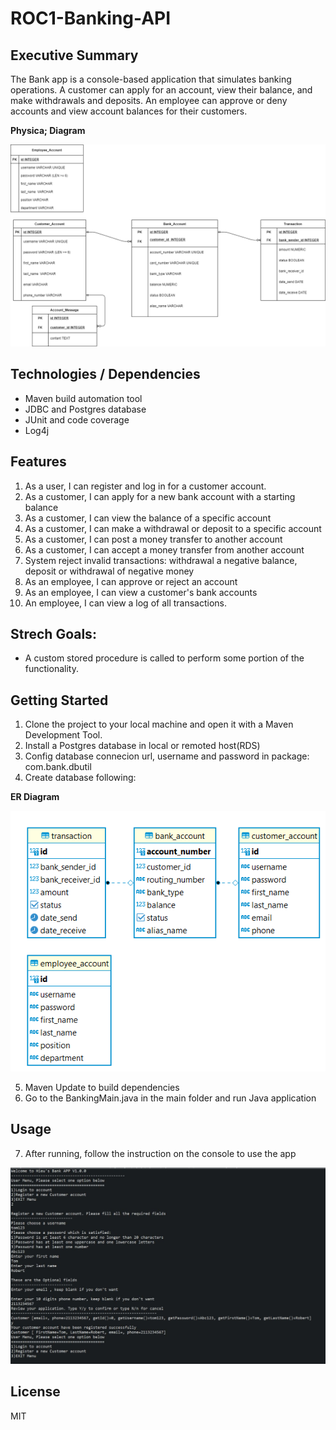 # ROC1-Banking-API

## Executive Summary

The Bank app is a console-based application that simulates banking operations. A customer can apply for an account, view their balance, and make withdrawals and deposits. An employee can approve or deny accounts and view account balances for their customers.

**Physica; Diagram**

![](./diagram/project_erd.png)

## Technologies / Dependencies

- Maven build automation tool
- JDBC and Postgres database
- JUnit and code coverage
- Log4j

## Features

1. As a user, I can register and log in for a customer account.
2. As a customer, I can apply for a new bank account with a starting balance
3. As a customer, I can view the balance of a specific account
4. As a customer, I can make a withdrawal or deposit to a specific account
5. As a customer, I can post a money transfer to another account
6. As a customer, I can accept a money transfer from another account
7. System reject invalid transactions: withdrawal a negative balance, deposit or withdrawal of negative money
8. As an employee, I can approve or reject an account
9. As an employee, I can view a customer's bank accounts
10. An employee, I can view a log of all transactions.

## Strech Goals:

- A custom stored procedure is called to perform some portion of the functionality.

## Getting Started

1. Clone the project to your local machine and open it with a Maven Development Tool.
2. Install a Postgres database in local or remoted host(RDS)
3. Config database connecion url, username and password in package: com.bank.dbutil
4. Create database following:

**ER Diagram**

![](./diagram/database_erd.png)

5. Maven Update to build dependencies
6. Go to the BankingMain.java in the main folder and run Java application

## Usage

7. After running, follow the instruction on the console to use the app

![](./diagram/register.png)

## License

MIT
